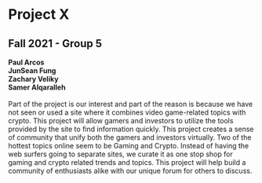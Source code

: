 # Project X 
## Fall 2021 - Group 5
<b>
Paul Arcos <br>
JunSean Fung <br>
Zachary Veliky <br>
Samer Alqaralleh <br>
<br>
</b>
Part of the project is our interest and part of the reason is because we have not seen or used a site where
it combines video game-related topics with crypto. This project will allow gamers and investors to utilize
the tools provided by the site to find information quickly. This project creates a sense of community that
unify both the gamers and investors virtually. Two of the hottest topics online seem to be Gaming and
Crypto. Instead of having the web surfers going to separate sites, we curate it as one stop shop for
gaming and crypto related trends and topics. This project will help build a community of enthusiasts alike
with our unique forum for others to discuss.

